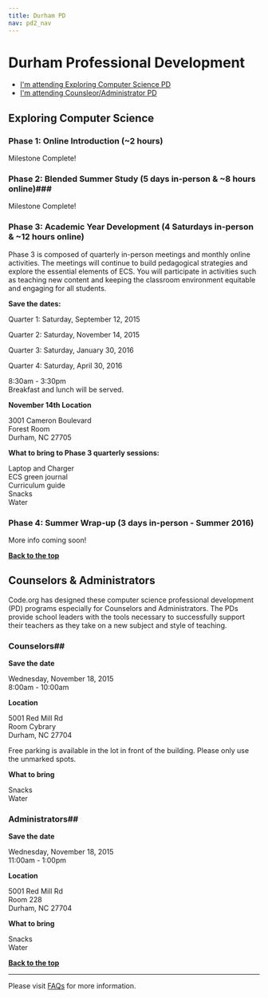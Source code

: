 ```yaml
---
title: Durham PD
nav: pd2_nav
---
```

<a id="top"></a>

# Durham Professional Development

- [I'm attending Exploring Computer Science PD](#ecs)
- [I'm attending Counsleor/Administrator PD](#counselor-admin)



<a id="ecs"></a>

## Exploring Computer Science

### Phase 1: Online Introduction (~2 hours) ###

Milestone Complete!

### Phase 2: Blended Summer Study (5 days in-person & ~8 hours online)###


Milestone Complete!




### Phase 3: Academic Year Development (4 Saturdays in-person & ~12 hours online) ###

Phase 3 is composed of quarterly in-person meetings and monthly online activities. The meetings will continue to build pedagogical strategies and explore the essential elements of ECS. You will participate in activities such as teaching new content and keeping the classroom environment equitable and engaging for all students.


**Save the dates:**

Quarter 1: Saturday, September 12, 2015

Quarter 2: Saturday, November 14, 2015

Quarter 3: Saturday, January 30, 2016

Quarter 4: Saturday, April 30, 2016

8:30am - 3:30pm
<br/>
Breakfast and lunch will be served.

**November 14th Location**

3001 Cameron Boulevard<br/>
Forest Room<br/>
Durham, NC 27705



**What to bring to Phase 3 quarterly sessions:**

Laptop and Charger
<br/>
ECS green journal<br/>
Curriculum guide
<br/>
Snacks
<br/>
Water

### Phase 4: Summer Wrap-up (3 days in-person - Summer 2016) ###

More info coming soon!


[**Back to the top**](#top)

<a id="counselor-admin"></a>

## Counselors & Administrators

Code.org has designed these computer science professional development (PD) programs especially for Counselors and Administrators. The PDs provide school leaders with the tools necessary to successfully support their teachers as they take on a new subject and style of teaching.

### Counselors##

**Save the date**

Wednesday, November 18, 2015 <br/>
8:00am - 10:00am


**Location**

5001 Red Mill Rd<br/>
Room Cybrary<br/>
Durham, NC 27704

Free parking is available in the lot in front of the building. Please only use the unmarked spots.

**What to bring**

Snacks
<br/>
Water

### Administrators##

**Save the date**

Wednesday, November 18, 2015 <br/>
11:00am - 1:00pm

**Location**

5001 Red Mill Rd<br/>
Room 228<br/>
Durham, NC 27704

**What to bring**

Snacks
<br/>
Water

[**Back to the top**](#top)

----------
Please visit [FAQs](/educate/pd/15-16/faq) for more information.

<br />
<br />